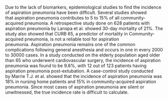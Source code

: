 Due to the lack of biomarkers, epidemiological studies to find the incidence of aspiration pneumonia have been difficult. Several studies showed that aspiration pneumonia contributes to 5 to 15% of all community-acquired pneumonia. A retrospective study done on 628 patients with aspiration pneumonia by Lanspa et al. showed 30-day mortality of 21%. The study also showed that CURB 65, a predictor of mortality in Community-acquired pneumonia, is not a reliable tool for aspiration pneumonia. Aspiration pneumonia remains one of the common complications following general anesthesia and occurs in one in every 2000 to 30000 cases. In a study conducted on the elderly population aged older than 65 who underwent cardiovascular surgery, the incidence of aspiration pneumonia was found to be 9.8%, with 12 out of 123 patients having aspiration pneumonia post-extubation. A case-control study conducted by Marrie T.J. et al. showed that the incidence of aspiration pneumonia was 18% in nursing home patients and 15% in community-acquired aspiration pneumonia. Since most cases of aspiration pneumonia are silent or unwitnessed, the true incidence rate is difficult to calculate.